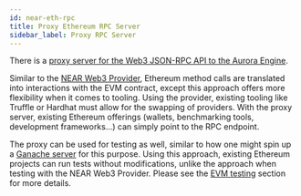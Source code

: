 ```yaml
---
id: near-eth-rpc
title: Proxy Ethereum RPC Server
sidebar_label: Proxy RPC Server
---
```


There is a [proxy server for the Web3 JSON-RPC API to the Aurora
Engine](https://github.com/aurora-is-near/aurora-relayer).

Similar to the [NEAR Web3 Provider](/docs/develop/evm/near-web3-provider),
Ethereum method calls are translated into interactions with the EVM contract,
except this approach offers more flexibility when it comes to tooling. Using the
provider, existing tooling like Truffle or Hardhat must allow for the swapping
of providers. With the proxy server, existing Ethereum offerings (wallets,
benchmarking tools, development frameworks...) can simply point to the RPC
endpoint.

The proxy can be used for testing as well, similar to how one might spin up a <a href="https://www.trufflesuite.com/ganache" target="_blank">Ganache server</a> for this purpose. Using this approach, existing Ethereum projects can run tests without modifications, unlike the approach when testing with the NEAR Web3 Provider. Please see the [EVM testing](/docs/develop/evm/evm-testing#proxy-rpc) section for more details. 

